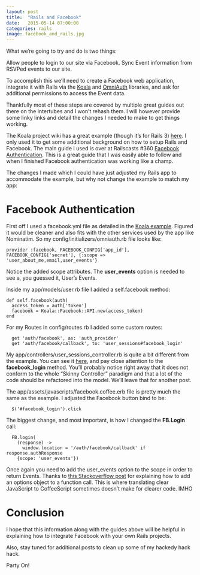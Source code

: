 ```yaml
---
layout: post
title:  "Rails and Facebook"
date:   2015-05-14 07:00:00
categories: rails
image: facebook_and_rails.jpg
---
```



What we’re going to try and do is two things:

Allow people to login to our site via Facebook.
Sync Event information from RSVPed events to our site.

To accomplish this we’ll need to create a Facebook web application, integrate it with Rails via the [Koala](https://github.com/arsduo/koala) and [OmniAuth](https://github.com/mkdynamic/omniauth-facebook) libraries, and ask for additional permissions to access the Event data.

<!--more-->
Thankfully most of these steps are covered by multiple great guides out there on the  intertubes and I won’t rehash them.  I will however provide some linky links and detail the changes I needed to make to get things working.

The Koala project wiki has a great example (though it’s for Rails 3) [here](https://github.com/arsduo/koala/wiki/Koala-on-Rails).  I only used it to get some additional background on how to setup Rails and Facebook.  The main guide I used is over at Railscasts #360 [Facebook Authentication](http://railscasts.com/episodes/360-facebook-authentication).  This is a great guide that I was easily able to follow and when I finished Facebook authentication was working like a champ.

The changes I made which I could have just adjusted my Rails app to accommodate the example, but why not change the example to match my app:

# Facebook Authentication

First off I used a facebook.yml file as detailed in the [Koala example](https://github.com/arsduo/koala/wiki/Koala-on-Rails).  Figured it would be cleaner and also fits with the other services used by the app like Nominatim.  So my config/initializers/omniauth.rb file looks like:


```
provider :facebook, FACEBOOK_CONFIG['app_id'], FACEBOOK_CONFIG['secret'], {:scope => 'user_about_me,email,user_events'}
```

Notice the added scope attributes.  The **user_events** option is needed to see a, you guessed it, User’s Events.

Inside my app/models/user.rb file I added a self.facebook method:

```
def self.facebook(auth)
  access_token = auth['token']
  facebook = Koala::Facebook::API.new(access_token)
end
```

For my Routes in config/routes.rb I added some custom routes:

```
  get 'auth/facebook', as: 'auth_provider'
  get 'auth/facebook/callback', to: 'user_sessions#facebook_login'
```

My app/controllers/user_sessions_controller.rb is quite a bit different from the example. You can see it [here](https://github.com/asommer70/bcn/blob/master/app/controllers/user_sessions_controller.rb), and pay close attention to the **facebook_login** method.  You’ll probably notice right away that it does not conform to the whole “Skinny Controller” paradigm and that a lot of the code should be refactored into the model.  We’ll leave that for another post.

The app/assets/javascripts/facebook.coffee.erb file is pretty much the same as the example.  I adjusted the Facebook button bind to be:

```
  $('#facebook_login').click
```

The biggest change, and most important, is how I changed the **FB.Login** call:

```
  FB.login(
    (response) ->
      window.location = '/auth/facebook/callback' if response.authResponse
    {scope: 'user_events'})
```

Once again you need to add the user_events option to the scope in order to return Events.  Thanks to [this Stackoverflow post](http://stackoverflow.com/questions/10129909/coffeescript-pass-multiple-parameters-including-an-anonymous-function) for explaining how to add an options object to a function call.  This is where translating clear JavaScript to CoffeeScript sometimes doesn’t make for clearer code.  IMHO

# Conclusion

I hope that this information along with the guides above will be helpful in explaining how to integrate Facebook with your own Rails projects.

Also, stay tuned for additional posts to clean up some of my hackedy hack hack.

Party On!
